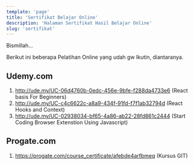 ```yaml
---
template: 'page'
title: 'Sertifikat Belajar Online'
description: 'Halaman Sertifikat Hasil Belajar Online'
slug: 'sertifikat'
---
```


Bismillah...

Berikut ini beberapa Pelatihan Online yang udah gw Ikutin, diantaranya.

## Udemy.com

1. http://ude.my/UC-06d4760b-0edc-456e-9bfe-f288da4733e6 (React basis For Beginners)
2. http://ude.my/UC-c4c6622c-a8a9-434f-91fd-f7f1ab32794d (React Hooks and Context)
3. http://ude.my/UC-02938034-bf65-4a86-ab22-28fd861c2444 (Start Coding Browser Extenstion Using Javascript)


## Progate.com

1. https://progate.com/course_certificate/afebde4arfbmeq (Kursus GIT)

